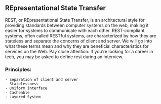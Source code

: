 ## REpresentational State Transfer

REST, or REpresentational State Transfer, is an architectural style for providing standards between computer systems on the web, making it easier for systems to communicate with each other. REST-compliant systems, often called RESTful systems, are characterized by how they are stateless and separate the concerns of client and server. We will go into what these terms mean and why they are beneficial characteristics for services on the Web. Pay close attention: If you’re looking for a career in tech, you may be asked to define rest during an interview.


### Principles:
	- Separation of client and server
	- Statelessness
	- Uniform interface
	- Cacheable
	- Layered System